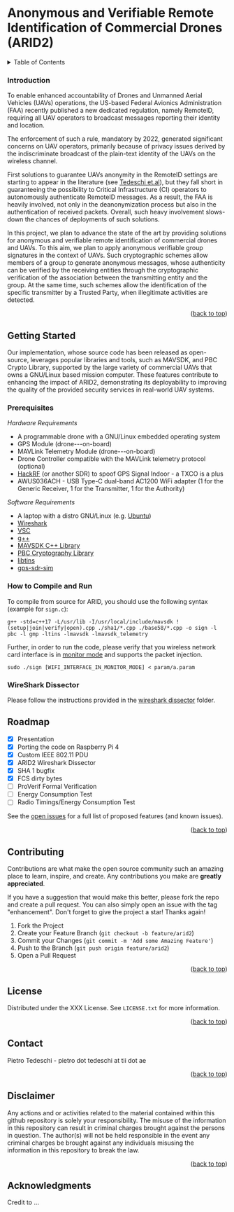# Anonymous and Verifiable Remote Identification of Commercial Drones (ARID2)

<!-- TABLE OF CONTENTS -->
<details>
  <summary>Table of Contents</summary>
  <ol>
    <li><a href="#introduction">Project Introduction</a></li>
    <li>
      <a href="#getting-started">Getting Started</a>
      <ul>
        <li><a href="#prerequisites">Prerequisites</a></li>
        <li><a href="#installation">How to Compile and Run</a></li>
        <li><a href="wireshark">WireShark Dissector</a></li>
      </ul>
    </li>
    <li><a href="#roadmap">Roadmap</a></li>
    <li><a href="#contributing">Contributing</a></li>
    <li><a href="#license">License</a></li>
    <li><a href="#contact">Contact</a></li>
    <li><a href="#disclaimer">Disclaimer</a></li>
    <li><a href="#acknowledgments">Acknowledgments</a></li>
  </ol>
</details>

### Introduction

To enable enhanced accountability of Drones and Unmanned Aerial Vehicles (UAVs) operations, the US-based Federal Avionics Administration (FAA) recently published a new dedicated regulation, namely RemoteID, requiring all UAV operators to broadcast messages reporting their identity and location.

The enforcement of such a rule, mandatory by 2022, generated significant concerns on UAV operators, primarily because of privacy issues derived by the indiscriminate broadcast of the plain-text identity of the UAVs on the wireless channel.

First solutions to guarantee UAVs anonymity in the RemoteID settings are starting to appear in the literature (see [Tedeschi et.al](https://dl.acm.org/doi/10.1145/3485832.3485834)), but they fall short in guaranteeing the possibility to Critical Infrastructure (CI) operators to autonomously authenticate RemoteID messages. As a result, the FAA is heavily involved, not only in the deanonymization process but also in the authentication of received packets. Overall, such heavy involvement slows-down the chances of deployments of such solutions.

In this project, we plan to advance the state of the art by providing solutions for anonymous and verifiable remote identification of commercial drones and UAVs. To this aim, we plan to apply anonymous verifiable group signatures in the context of UAVs. Such cryptographic schemes allow members of a group to generate anonymous messages, whose authenticity can be verified by the receiving entities through the cryptographic verification of the association between the transmitting entity and the group. At the same time, such schemes allow the identification of the specific transmitter by a Trusted Party, when illegitimate activities are detected.

<p align="right">(<a href="#top">back to top</a>)</p>

<!-- GETTING STARTED -->
## Getting Started

Our implementation, whose source code has been released as open-source, leverages popular libraries and tools, such as MAVSDK, and PBC Crypto Library, supported by the large variety of commercial UAVs that owns a GNU/Linux based mission computer. These features contribute to enhancing the impact of ARID2, demonstrating its deployability to improving the quality of the provided security services in real-world UAV systems.


### Prerequisites

_Hardware Requirements_

- A programmable drone with a GNU/Linux embedded operating system
- GPS Module (drone---on-board)
- MAVLink Telemetry Module (drone---on-board)
- Drone Controller compatible with the MAVLink telemetry protocol (optional)
- [HackRF](https://greatscottgadgets.com/hackrf/) (or another SDR) to spoof GPS Signal Indoor - a TXCO is a plus
- AWUS036ACH - USB Type-C dual-band AC1200 WiFi adapter (1 for the Generic Receiver, 1 for the Transmitter, 1 for the Authority)

_Software Requirements_

- A laptop with a distro GNU/Linux (e.g. [Ubuntu](https://ubuntu.com/))
- [Wireshark](https://www.wireshark.org/)
- [VSC](https://code.visualstudio.com/)
- [g++](https://courses.cs.washington.edu/courses/cse373/99au/unix/g++.html)
- [MAVSDK C++ Library](https://mavsdk.mavlink.io/main/en/cpp/)
- [PBC Cryptography Library](https://crypto.stanford.edu/pbc/times.html)
- [libtins](https://libtins.github.io/)
- [gps-sdr-sim](https://github.com/osqzss/gps-sdr-sim)

### How to Compile and Run
To compile from source for ARID, you should use the following syntax (example for ```sign.c```):

```
g++ -std=c++17 -L/usr/lib -I/usr/local/include/mavsdk !(setup|join|verify|open).cpp ./sha1/*.cpp ./base58/*.cpp -o sign -l pbc -l gmp -ltins -lmavsdk -lmavsdk_telemetry
```
Further, in order to run the code, please verify that you wireless network card interface is in [monitor mode](monitor_mode.sh) and supports the packet injection.

```sudo ./sign [WIFI_INTERFACE_IN_MONITOR_MODE] < param/a.param```

### WireShark Dissector
Please follow the instructions provided in the [wireshark dissector](./wireshark_dissector) folder.


<!-- ROADMAP -->
## Roadmap

- [x] Presentation
- [x] Porting the code on Raspberry Pi 4
- [x] Custom IEEE 802.11 PDU
- [x] ARID2 Wireshark Dissector
- [x] SHA 1 bugfix
- [x] FCS dirty bytes
- [ ] ProVerif Formal Verification
- [ ] Energy Consumption Test
- [ ] Radio Timings/Energy Consumption Test

See the [open issues](issues) for a full list of proposed features (and known issues).

<p align="right">(<a href="#top">back to top</a>)</p>


<!-- CONTRIBUTING -->
## Contributing

Contributions are what make the open source community such an amazing place to learn, inspire, and create. Any contributions you make are **greatly appreciated**.

If you have a suggestion that would make this better, please fork the repo and create a pull request. You can also simply open an issue with the tag "enhancement".
Don't forget to give the project a star! Thanks again!

1. Fork the Project
2. Create your Feature Branch (`git checkout -b feature/arid2`)
3. Commit your Changes (`git commit -m 'Add some Amazing Feature'`)
4. Push to the Branch (`git push origin feature/arid2`)
5. Open a Pull Request

<p align="right">(<a href="#top">back to top</a>)</p>


<!-- LICENSE -->
## License

Distributed under the XXX License. See `LICENSE.txt` for more information.

<p align="right">(<a href="#top">back to top</a>)</p>


<!-- CONTACT -->
## Contact

Pietro Tedeschi - pietro dot tedeschi at tii dot ae 

<p align="right">(<a href="#top">back to top</a>)</p>

<!-- DISCLAIMER -->
## Disclaimer

Any actions and or activities related to the material contained within this github repository is solely your responsibility. The misuse of the information in this repository can result in criminal charges brought against the persons in question. The author(s) will not be held responsible in the event any criminal charges be brought against any individuals misusing the information in this repository to break the law.

<p align="right">(<a href="#top">back to top</a>)</p>


<!-- ACKNOWLEDGMENTS -->
## Acknowledgments

Credit to ...
